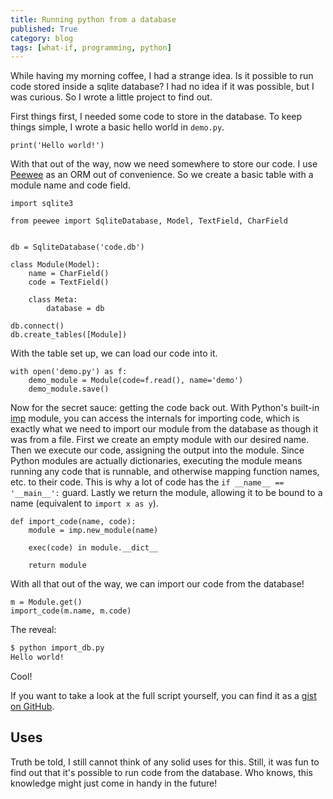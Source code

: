 ```yaml
---
title: Running python from a database
published: True
category: blog
tags: [what-if, programming, python]
---
```


While having my morning coffee, I had a strange idea. Is it possible to run
code stored inside a sqlite database? I had no idea if it was possible, but I
was curious. So I wrote a little project to find out.

First things first, I needed some code to store in the database. To keep things
simple, I wrote a basic hello world in `demo.py`.

```python3
print('Hello world!')
```

With that out of the way, now we need somewhere to store our code. I use 
[Peewee](http://docs.peewee-orm.com/en/latest/) as an ORM out of convenience.
So we create a basic table with a module name and code field.

```python3
import sqlite3

from peewee import SqliteDatabase, Model, TextField, CharField


db = SqliteDatabase('code.db')

class Module(Model):
    name = CharField()
    code = TextField()

    class Meta:
        database = db

db.connect()
db.create_tables([Module])
```

With the table set up, we can load our code into it.

```python3
with open('demo.py') as f:
    demo_module = Module(code=f.read(), name='demo')
    demo_module.save()
```

Now for the secret sauce: getting the code back out. With Python's built-in
[imp](https://docs.python.org/3/library/imp.html) module, you can access
the internals for importing code, which is exactly what we need to import our
module from the database as though it was from a file. First we create an empty
module with our desired name. Then we execute our code,
assigning the output into the module. Since Python modules are actually
dictionaries, executing the module means running any code that is
runnable, and otherwise mapping function names, etc. to their code. This is why
a lot of code has the `if __name__ == '__main__':` guard. Lastly we
return the module, allowing it to be bound to a name (equivalent to `import x
as y`).

```python3
def import_code(name, code):
    module = imp.new_module(name)

    exec(code) in module.__dict__

    return module
```

With all that out of the way, we can import our code from the database!

```python3
m = Module.get()
import_code(m.name, m.code)
```

The reveal:

```sh
$ python import_db.py
Hello world!
```

Cool!

If you want to take a look at the full script yourself, you can find it as a
[gist on GitHub](https://gist.github.com/ckuhl/76c3e0d59db86cc1c8666a49f0f21814).

## Uses
Truth be told, I still cannot think of any solid uses for this. Still, it was
fun to find out that it's possible to run code from the database. Who knows,
this knowledge might just come in handy in the future!

